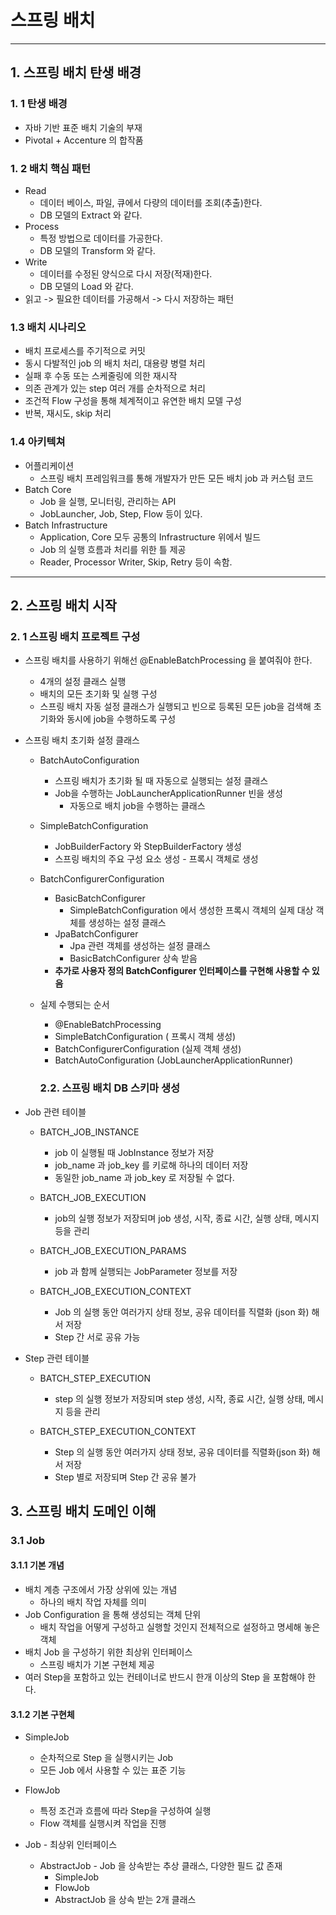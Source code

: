 # 스프링 배치
***
## 1. 스프링 배치 탄생 배경
### 1. 1 탄생 배경
- 자바 기반 표준 배치 기술의 부재
- Pivotal + Accenture 의 합작품

### 1. 2 배치 핵심 패턴
- Read
    - 데이터 베이스, 파일, 큐에서 다량의 데이터를 조회(추출)한다.
    - DB 모델의 Extract 와 같다.
- Process
    - 특정 방법으로 데이터를 가공한다.
    - DB 모델의 Transform 와 같다.
- Write
    - 데이터를 수정된 양식으로 다시 저장(적재)한다.
    - DB 모델의 Load 와 같다.
- 읽고 -> 필요한 데이터를 가공해서 -> 다시 저장하는 패턴

### 1.3 배치 시나리오
- 배치 프로세스를 주기적으로 커밋
- 동시 다발적인 job 의 배치 처리, 대용량 병렬 처리
- 실패 후 수동 또는 스케줄링에 의한 재시작
- 의존 관계가 있는 step 여러 개를 순차적으로 처리
- 조건적 Flow 구성을 통해 체계적이고 유연한 배치 모델 구성
- 반복, 재시도, skip 처리

### 1.4 아키텍쳐
- 어플리케이션
    - 스프링 배치 프레임워크를 통해 개발자가 만든 모든 배치 job 과 커스텀 코드
- Batch Core
    - Job 을 실행, 모니터링, 관리하는 API
    - JobLauncher, Job, Step, Flow 등이 있다.
- Batch Infrastructure
    - Application, Core 모두 공통의 Infrastructure 위에서 빌드
    - Job 의 실행 흐름과 처리를 위한 틀 제공
    - Reader, Processor Writer, Skip, Retry 등이 속함.

***
## 2. 스프링 배치 시작
### 2. 1 스프링 배치 프로젝트 구성

- 스프링 배치를 사용하기 위해선 @EnableBatchProcessing 을 붙여줘야 한다.
    - 4개의 설정 클래스 실행
    - 배치의 모든 초기화 및 실행 구성
    - 스프링 배치 자동 설정 클래스가 실행되고 빈으로 등록된 모든 job을 검색해 초기화와 동시에 job을 수행하도록 구성

- 스프링 배치 초기화 설정 클래스
    - BatchAutoConfiguration
        - 스프링 배치가 초기화 될 때 자동으로 실행되는 설정 클래스
        - Job을 수행하는 JobLauncherApplicationRunner 빈을 생성
            - 자동으로 배치 job을 수행하는 클래스

    - SimpleBatchConfiguration
        - JobBuilderFactory 와 StepBuilderFactory 생성
        - 스프링 배치의 주요 구성 요소 생성 - 프록시 객체로 생성

    - BatchConfigurerConfiguration
        - BasicBatchConfigurer
            - SimpleBatchConfiguration 에서 생성한 프록시 객체의 실제 대상 객체를 생성하는 설정 클래스
        - JpaBatchConfigurer
            - Jpa 관련 객체를 생성하는 설정 클래스
            - BasicBatchConfigurer 상속 받음
        - **추가로 사용자 정의 BatchConfigurer 인터페이스를 구현해 사용할 수 있음**

    - 실제 수행되는 순서
        - @EnableBatchProcessing
        - SimpleBatchConfiguration ( 프록시 객체 생성)
        - BatchConfigurerConfiguration (실제 객체 생성)
        - BatchAutoConfiguration (JobLauncherApplicationRunner)

      ### 2.2. 스프링 배치 DB 스키마 생성
- Job 관련 테이블
    - BATCH_JOB_INSTANCE
        - job 이 실행될 때 JobInstance 정보가 저장
        - job_name 과 job_key 를 키로해 하나의 데이터 저장
        - 동일한 job_name 과 job_key 로 저장될 수 없다.

    - BATCH_JOB_EXECUTION
        - job의 실행 정보가 저장되며 job 생성, 시작, 종료 시간, 실행 상태, 메시지 등을 관리

    - BATCH_JOB_EXECUTION_PARAMS
        - job 과 함께 실행되는 JobParameter 정보를 저장

    - BATCH_JOB_EXECUTION_CONTEXT
        - Job 의 실행 동안 여러가지 상태 정보, 공유 데이터를 직렬화 (json 화) 해서 저장
        - Step 간 서로 공유 가능

- Step 관련 테이블
    - BATCH_STEP_EXECUTION
        - step 의 실행 정보가 저장되며 step 생성, 시작, 종료 시간, 실행 상태, 메시지 등을 관리

    - BATCH_STEP_EXECUTION_CONTEXT
        - Step 의 실행 동안 여러가지 상태 정보, 공유 데이터를 직렬화(json 화) 해서 저장
        - Step 별로 저장되며 Step  간 공유 불가


## 3. 스프링 배치 도메인 이해
### 3.1 Job

#### 3.1.1 기본 개념
- 배치 계층 구조에서 가장 상위에 있는 개념
    - 하나의 배치 작업 자체를 의미
- Job Configuration 을 통해 생성되는 객체 단위
    - 배치 작업을 어떻게 구성하고 실행할 것인지 전체적으로 설정하고 명세해 놓은 객체
- 배치 Job 을 구성하기 위한 최상위 인터페이스
    - 스프링 배치가 기본 구현체 제공
- 여러 Step을 포함하고 있는 컨테이너로 반드시 한개 이상의 Step 을 포함해야 한다.

#### 3.1.2 기본 구현체
- SimpleJob
    - 순차적으로 Step 을 실행시키는 Job
    - 모든 Job 에서 사용할 수 있는 표준 기능
- FlowJob
    - 특정 조건과 흐름에 따라 Step을 구성하여 실행
    - Flow 객체를 실행시켜 작업을 진행


- Job - 최상위 인터페이스
    - AbstractJob - Job 을 상속받는 추상 클래스, 다양한 필드 값 존재
        - SimpleJob
        - FlowJob
        - AbstractJob 을 상속 받는 2개 클래스












